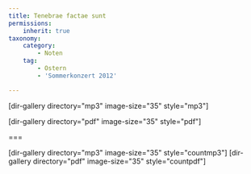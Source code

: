 ```yaml
---
title: Tenebrae factae sunt
permissions:
    inherit: true
taxonomy:
    category:
        - Noten
    tag: 
        - Ostern
        - 'Sommerkonzert 2012'

---
```


[dir-gallery directory="mp3" image-size="35" style="mp3"]

[dir-gallery directory="pdf" image-size="35" style="pdf"]

===

[dir-gallery directory="mp3" image-size="35" style="countmp3"]
[dir-gallery directory="pdf" image-size="35" style="countpdf"]